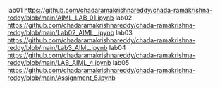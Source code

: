 lab01 https://github.com/chadaramakrishnareddy/chada-ramakrishna-reddy/blob/main/AIML_LAB_01.ipynb
lab02 https://github.com/chadaramakrishnareddy/chada-ramakrishna-reddy/blob/main/Lab02_AIML_.ipynb
lab03 https://github.com/chadaramakrishnareddy/chada-ramakrishna-reddy/blob/main/Lab3_AIML.ipynb
lab04 https://github.com/chadaramakrishnareddy/chada-ramakrishna-reddy/blob/main/LAB_AIML_4.ipynb
lab05 https://github.com/chadaramakrishnareddy/chada-ramakrishna-reddy/blob/main/Assignment_5.ipynb 
